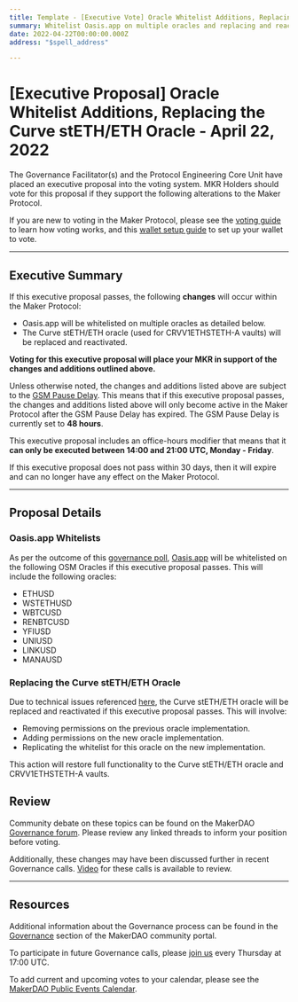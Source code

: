 ```yaml
---
title: Template - [Executive Vote] Oracle Whitelist Additions, Replacing the Curve stETH/ETH Oracle - April 22, 2022
summary: Whitelist Oasis.app on multiple oracles and replacing and reactiviating the Curve stETH/ETH Oracle.
date: 2022-04-22T00:00:00.000Z
address: "$spell_address"

---
```

# [Executive Proposal] Oracle Whitelist Additions, Replacing the Curve stETH/ETH Oracle - April 22, 2022

The Governance Facilitator(s) and the Protocol Engineering Core Unit have placed an executive proposal into the voting system. MKR Holders should vote for this proposal if they support the following alterations to the Maker Protocol.

If you are new to voting in the Maker Protocol, please see the [voting guide](https://community-development.makerdao.com/en/learn/governance/how-voting-works/) to learn how voting works, and this [wallet setup guide](https://community-development.makerdao.com/en/learn/governance/voting-setup/) to set up your wallet to vote.

---

## Executive Summary

If this executive proposal passes, the following **changes** will occur within the Maker Protocol:
- Oasis.app will be whitelisted on multiple oracles as detailed below.
- The Curve stETH/ETH oracle (used for CRVV1ETHSTETH-A vaults) will be replaced and reactivated.

**Voting for this executive proposal will place your MKR in support of the changes and additions outlined above.**

Unless otherwise noted, the changes and additions listed above are subject to the [GSM Pause Delay](https://manual.makerdao.com/parameter-index/core/param-gsm-pause-delay). This means that if this executive proposal passes, the changes and additions listed above will only become active in the Maker Protocol after the GSM Pause Delay has expired. The GSM Pause Delay is currently set to **48 hours**.

This executive proposal includes an office-hours modifier that means that it **can only be executed between 14:00 and 21:00 UTC, Monday - Friday**.

If this executive proposal does not pass within 30 days, then it will expire and can no longer have any effect on the Maker Protocol.

---

## Proposal Details

### Oasis.app Whitelists

As per the outcome of this [governance poll](https://vote.makerdao.com/polling/QmZykRSM#poll-detail), [Oasis.app](https://oasis.app/) will be whitelisted on the following OSM Oracles if this executive proposal passes. This will include the following oracles:
* ETHUSD
* WSTETHUSD
* WBTCUSD
* RENBTCUSD
* YFIUSD
* UNIUSD
* LINKUSD
* MANAUSD

### Replacing the Curve stETH/ETH Oracle

Due to technical issues referenced [here](https://forum.makerdao.com/t/14th-april-emergency-executive/14642), the Curve stETH/ETH oracle will be replaced and reactivated if this executive proposal passes. This will involve:
* Removing permissions on the previous oracle implementation.
* Adding permissions on the new oracle implementation.
* Replicating the whitelist for this oracle on the new implementation.

This action will restore full functionality to the Curve stETH/ETH oracle and CRVV1ETHSTETH-A vaults. 

## Review

Community debate on these topics can be found on the MakerDAO [Governance forum](https://forum.makerdao.com/). Please review any linked threads to inform your position before voting.

Additionally, these changes may have been discussed further in recent Governance calls. [Video](https://www.youtube.com/playlist?list=PLLzkWCj8ywWNq5-90-Id6VPSsrk4OWVan) for these calls is available to review.

---

## Resources

Additional information about the Governance process can be found in the [Governance](https://community-development.makerdao.com/en/learn/governance) section of the MakerDAO community portal.

To participate in future Governance calls, please [join us](https://github.com/makerdao/community/tree/master/governance/governance-and-risk-meetings) every Thursday at 17:00 UTC.

To add current and upcoming votes to your calendar, please see the [MakerDAO Public Events Calendar](https://calendar.google.com/calendar/embed?src=makerdao.com_3efhm2ghipksegl009ktniomdk%40group.calendar.google.com&ctz=UTC&mode=week&showCalendars=0&showPrint=0).
